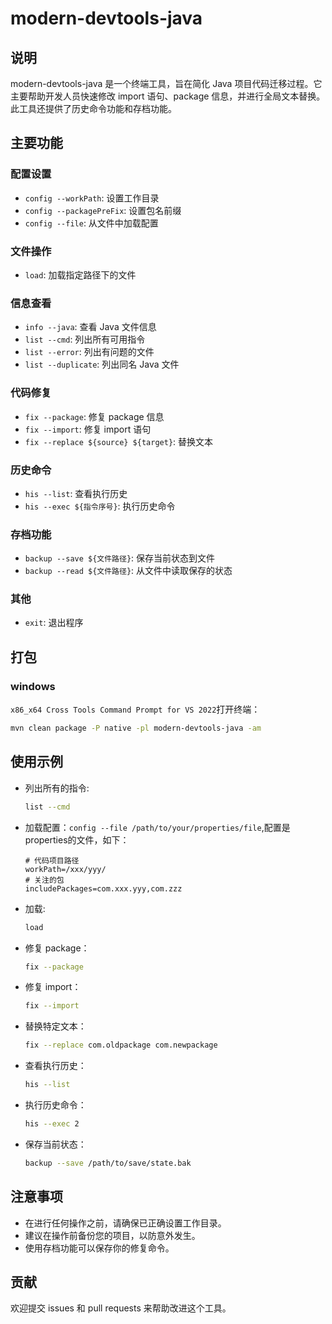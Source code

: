 # modern-devtools-java
## 说明
modern-devtools-java 是一个终端工具，旨在简化 Java 项目代码迁移过程。它主要帮助开发人员快速修改 import 语句、package 信息，并进行全局文本替换。此工具还提供了历史命令功能和存档功能。

## 主要功能

### 配置设置
- `config --workPath`: 设置工作目录
- `config --packagePreFix`: 设置包名前缀
- `config --file`: 从文件中加载配置

### 文件操作
- `load`: 加载指定路径下的文件

### 信息查看
- `info --java`: 查看 Java 文件信息
- `list --cmd`: 列出所有可用指令
- `list --error`: 列出有问题的文件
- `list --duplicate`: 列出同名 Java 文件

### 代码修复
- `fix --package`: 修复 package 信息
- `fix --import`: 修复 import 语句
- `fix --replace ${source} ${target}`: 替换文本

### 历史命令
- `his --list`: 查看执行历史
- `his --exec ${指令序号}`: 执行历史命令

### 存档功能
- `backup --save ${文件路径}`: 保存当前状态到文件
- `backup --read ${文件路径}`: 从文件中读取保存的状态

### 其他
- `exit`: 退出程序

## 打包

### windows

`x86_x64 Cross Tools Command Prompt for VS 2022`打开终端：

```bash
mvn clean package -P native -pl modern-devtools-java -am
```

## 使用示例
- 列出所有的指令: 
    ```bash
    list --cmd
    ```

- 加载配置：`config --file /path/to/your/properties/file`,配置是properties的文件，如下：

    ```properties
    # 代码项目路径
    workPath=/xxx/yyy/
    # 关注的包
    includePackages=com.xxx.yyy,com.zzz
    ```

- 加载: 
    ```bash
    load
    ```

- 修复 package：
    ```bash
    fix --package
    ```

- 修复 import：

    ```bash
    fix --import
    ```

- 替换特定文本：

    ```bash
    fix --replace com.oldpackage com.newpackage
    ```

- 查看执行历史：
    ```bash
    his --list
    ```

- 执行历史命令：
    ```bash
    his --exec 2
    ```

- 保存当前状态：
    ```bash
    backup --save /path/to/save/state.bak
    ```

    

## 注意事项

- 在进行任何操作之前，请确保已正确设置工作目录。
- 建议在操作前备份您的项目，以防意外发生。
- 使用存档功能可以保存你的修复命令。

## 贡献

欢迎提交 issues 和 pull requests 来帮助改进这个工具。

